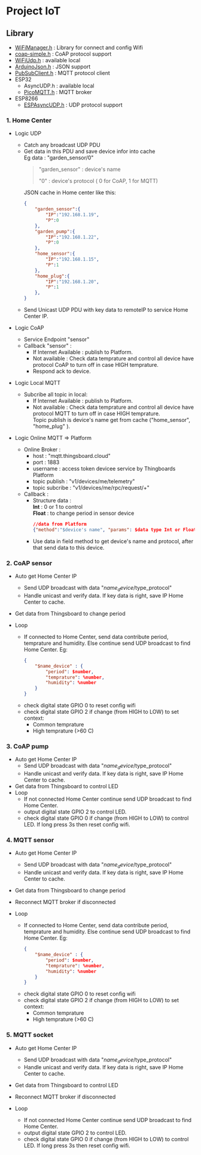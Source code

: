 # Project IoT

## Library 
* [WiFiManager.h](https://github.com/tzapu/WiFiManager) : Library for connect and config Wifi
* [coap-simple.h](https://github.com/hirotakaster/CoAP-simple-library) : CoAP protocol support
* [WiFiUdp.h](https://github.com/espressif/arduino-esp32/blob/master/libraries/WiFi/src/WiFiUdp.h) : available local
* [ArduinoJson.h](https://github.com/bblanchon/ArduinoJson) : JSON support
* [PubSubClient.h](https://github.com/knolleary/pubsubclient) : MQTT protocol client
* ESP32 
    * AsyncUDP.h : available local
    * [PicoMQTT.h](https://github.com/mlesniew/PicoMQTT) : MQTT broker
* ESP8266
    * [ESPAsyncUDP.h](https://github.com/me-no-dev/ESPAsyncUDP) : UDP protocol support
### 1. Home Center

* Logic UDP
    * Catch any broadcast UDP PDU
    * Get data in this PDU and save device infor into cache  
    Eg data : "garden_sensor/0"
        >  
        > "garden_sensor" : device's name
        >  
        > "0"             : device's protocol ( 0 for CoAP, 1 for MQTT)
        >
        JSON cache in Home center like this:  
        ```json
        {
            "garden_sensor":{
                "IP":"192.168.1.19",
                "P":0
            },
            "garden_pump":{
                "IP":"192.168.1.22",
                "P":0
            },
            "home_sensor":{
                "IP":"192.168.1.15",
                "P":1
            },
            "home_plug":{
                "IP":"192.168.1.20",
                "P":1
            },
        }
        ```
    * Send Unicast UDP PDU with key data to remoteIP to service Home Center IP.
* Logic CoAP
    * Service Endpoint "sensor" 
    * Callback "sensor" :
        * If Internet Available : publish to Platform.
        * Not available : Check data temprature and control all device have protocol CoAP to turn off in case HIGH temprature.
        * Respond ack to device.

* Logic Local MQTT
    * Subcribe all topic in local:
        * If Internet Available : publish to Platform.
        * Not available : Check data temprature and control all device have protocol MQTT to turn off in case HIGH temprature.  
        Topic publish is device's name get from cache ("home_sensor", "home_plug" ).
* Logic Online MQTT => Platform
    * Online Broker : 
        * host : "mqtt.thingsboard.cloud"
        * port : 1883
        * username : access token devicee service by Thingboards Platform
        * topic publish : "v1/devices/me/telemetry"
        * topic subcribe : "v1/devices/me/rpc/request/+"
    * Callback : 
        * Structure data :   
        **Int** : 0 or 1 to control  
        **Float** : to change period in sensor device
            ```json
            //data from Platform
            {"method":"$device's name", "params": $data type Int or Float}
            ```
        * Use data in field method to get device's name and protocol, after that send data to this device.

### 2. CoAP sensor

* Auto get Home Center IP
    * Send UDP broadcast with data "$name_device/$type_protocol"
    * Handle unicast and verify data. If key data is right, save IP Home Center to cache.

* Get data from Thingsboard to change period
* Loop
    * If connected to Home Center, send data contribute period, temprature and humidity. Else continue send UDP broadcast to find Home Center.
    Eg:
        ```json
        {
            "$name_device" : {
                "period": $number,
                "temprature": %number,
                "humidity": %number
            }
        }
        ```
    * check digital state GPIO 0 to reset config wifi
    * check digital state GPIO 2 if change (from HIGH to LOW) to set context:
        * Common temprature
        * High temprature (>60 C)
    
### 3. CoAP pump

* Auto get Home Center IP
    * Send UDP broadcast with data "$name_device/$type_protocol"
    * Handle unicast and verify data. If key data is right, save IP Home Center to cache.
* Get data from Thingsboard to control LED
* Loop
    * If not connected Home Center continue send UDP broadcast to find Home Center.
    * output digital state GPIO 2 to control LED.
    * check digital state GPIO 0 if change (from HIGH to LOW) to control LED. If long press 3s then reset config wifi.

### 4. MQTT sensor

* Auto get Home Center IP
    * Send UDP broadcast with data "$name_device/$type_protocol"
    * Handle unicast and verify data. If key data is right, save IP Home Center to cache.

* Get data from Thingsboard to change period
* Reconnect MQTT broker if disconnected
* Loop
    * If connected to Home Center, send data contribute period, temprature and humidity. Else continue send UDP broadcast to find Home Center.
    Eg:
        ```json
        {
            "$name_device" : {
                "period": $number,
                "temprature": %number,
                "humidity": %number
            }
        }
        ```
    * check digital state GPIO 0 to reset config wifi
    * check digital state GPIO 2 if change (from HIGH to LOW) to set context:
        * Common temprature
        * High temprature (>60 C)
    
### 5. MQTT socket

* Auto get Home Center IP
    * Send UDP broadcast with data "$name_device/$type_protocol"
    * Handle unicast and verify data. If key data is right, save IP Home Center to cache.

* Get data from Thingsboard to control LED
* Reconnect MQTT broker if disconnected
* Loop
    * If not connected Home Center continue send UDP broadcast to find Home Center.
    * output digital state GPIO 2 to control LED.
    * check digital state GPIO 0 if change (from HIGH to LOW) to control LED. If long press 3s then reset config wifi.